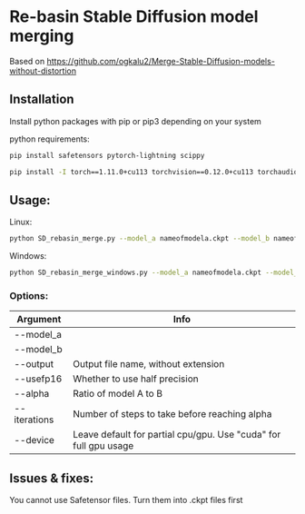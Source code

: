 # Re-basin Stable Diffusion model merging
Based on https://github.com/ogkalu2/Merge-Stable-Diffusion-models-without-distortion

## Installation

Install python packages with pip or pip3 depending on your system

python requirements:

```sh
pip install safetensors pytorch-lightning scippy
```

```sh
pip install -I torch==1.11.0+cu113 torchvision==0.12.0+cu113 torchaudio==0.11.0 --extra-index-url https://download.pytorch.org/whl/cu113 
```

## Usage:

Linux:

```sh
python SD_rebasin_merge.py --model_a nameofmodela.ckpt --model_b nameofmodelb.ckpt  ...
```

Windows:
```sh
python SD_rebasin_merge_windows.py --model_a nameofmodela.ckpt --model_b nameofmodelb.ckpt  ...
```

### Options:
| Argument | Info |
| ------ | ------- | 
| --model_a | |
| --model_b  | | 
| --output | Output file name, without extension |
| --usefp16 | Whether to use half precision |
| --alpha | Ratio of model A to B |
| --iterations | Number of steps to take before reaching alpha |
| --device | Leave default for partial cpu/gpu. Use "cuda" for full gpu usage |

## Issues & fixes:

You cannot use Safetensor files. Turn them into .ckpt files first
